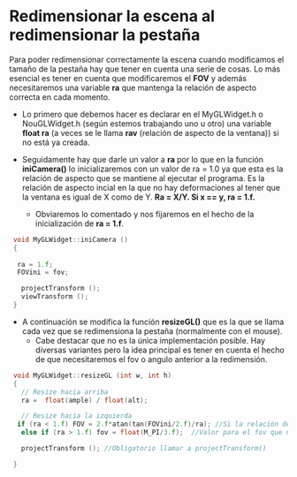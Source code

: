 # Redimensionar la escena al redimensionar la pestaña

Para poder redimensionar correctamente la escena cuando modificamos el tamaño de la pestaña hay que tener en cuenta una serie de cosas.
Lo más esencial es tener en cuenta que modificaremos el **FOV** y además necesitaremos una variable **ra** que mantenga la 
relación de aspecto correcta en cada momento.

- Lo primero que debemos hacer es declarar en el MyGLWidget.h o NouGLWidget.h (según estemos trabajando uno u otro)
una variable **float ra** (a veces se le llama **rav** (relación de aspecto de la ventana)) si no está ya creada.

- Seguidamente hay que darle un valor a **ra** por lo que en la función **iniCamera()** lo inicializaremos con un valor de
ra = 1.0 ya que esta es la relación de aspecto que se mantiene al ejecutar el programa. Es la relación de aspecto incial en la que no hay deformaciones al tener que la ventana es igual de X como de Y. **Ra = X/Y. Si x == y, ra = 1.f.**
  - Obviaremos lo comentado y nos fijaremos en el hecho de la inicialización de **ra = 1.f**.

```c++
 void MyGLWidget::iniCamera ()
 {
 
  ra = 1.f;
  FOVini = fov;

   projectTransform ();
   viewTransform ();
 }
```

- A continuación se modifica la función **resizeGL()** que es la que se llama cada vez que se redimensiona la pestaña 
(normalmente con el mouse).
  - Cabe destacar que no es la única implementación posible. Hay diversas variantes pero la idea principal es tener en cuenta
  el hecho de que necesitaremos el fov o angulo anterior a la redimensión.

```c++
 void MyGLWidget::resizeGL (int w, int h)
 {
   // Resize hacia arriba
   ra =  float(ample) / float(alt);

   // Resize hacia la izquierda
  if (ra < 1.f) FOV = 2.f*atan(tan(FOVini/2.f)/ra); //Si la relación de aspecto es menor de 1 quiere decir que se ha      redimensionado para hecerlo más pequeño
   else if (ra > 1.f) fov = float(M_PI/3.f);  //Valor para el fov que nos dicen inicialmente

   projectTransform (); //Obligatorio llamar a projectTransform()

 }

```
